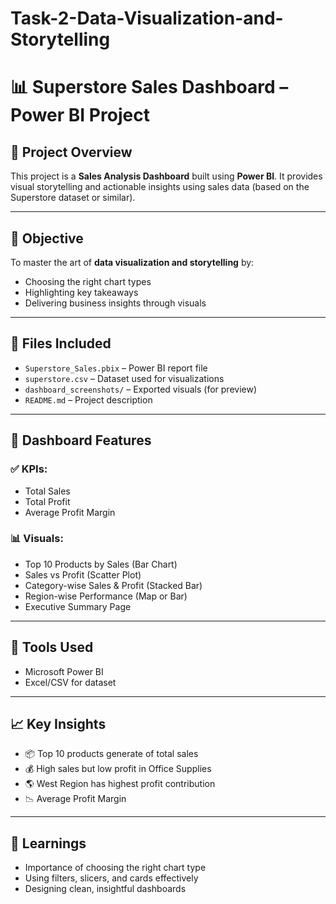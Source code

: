 # Task-2-Data-Visualization-and-Storytelling

# 📊 Superstore Sales Dashboard – Power BI Project

## 📝 Project Overview

This project is a **Sales Analysis Dashboard** built using **Power BI**. It provides visual storytelling and actionable insights using sales data (based on the Superstore dataset or similar).

---

## 🎯 Objective

To master the art of **data visualization and storytelling** by:
- Choosing the right chart types
- Highlighting key takeaways
- Delivering business insights through visuals

---

## 📂 Files Included

- `Superstore_Sales.pbix` – Power BI report file
- `superstore.csv` – Dataset used for visualizations
- `dashboard_screenshots/` – Exported visuals (for preview)
- `README.md` – Project description

---

## 📌 Dashboard Features

### ✅ KPIs:
- Total Sales
- Total Profit
- Average Profit Margin

### 📊 Visuals:
- Top 10 Products by Sales (Bar Chart)
- Sales vs Profit (Scatter Plot)
- Category-wise Sales & Profit (Stacked Bar)
- Region-wise Performance (Map or Bar)
- Executive Summary Page

---

## 🔧 Tools Used

- Microsoft Power BI
- Excel/CSV for dataset

---

## 📈 Key Insights

- 📦 Top 10 products generate of total sales
- 💰 High sales but low profit in Office Supplies
- 🌎 West Region has highest profit contribution
- 📉 Average Profit Margin

---

## 🧠 Learnings

- Importance of choosing the right chart type
- Using filters, slicers, and cards effectively
- Designing clean, insightful dashboards
